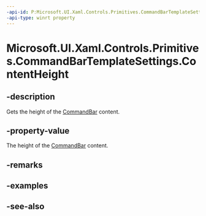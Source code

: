 ```yaml
---
-api-id: P:Microsoft.UI.Xaml.Controls.Primitives.CommandBarTemplateSettings.ContentHeight
-api-type: winrt property
---
```


<!-- Property syntax
public double ContentHeight { get; }
-->

# Microsoft.UI.Xaml.Controls.Primitives.CommandBarTemplateSettings.ContentHeight

## -description
Gets the height of the [CommandBar](../microsoft.ui.xaml.controls/commandbar.md) content.

## -property-value
The height of the [CommandBar](../microsoft.ui.xaml.controls/commandbar.md) content.

## -remarks

## -examples

## -see-also
